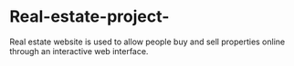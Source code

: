 # Real-estate-project-
Real estate website is used to allow people buy and sell properties online through an interactive web interface.
